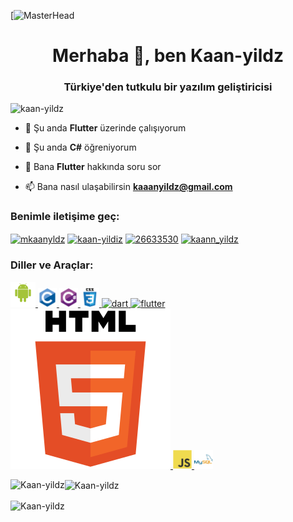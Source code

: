 [![MasterHead](https://www.google.com/imgres?q=programlama%20dilleri%20png%20card%20hd&imgurl=https%3A%2F%2Fe7.pngegg.com%2Fpngimages%2F567%2F267%2Fpng-clipart-types-and-programming-languages-computer-programming-programmer-programming-language-text-computer-thumbnail.png&imgrefurl=https%3A%2F%2Fwww.pngegg.com%2Ftr%2Fsearch%3Fq%3Dprogramlama%2Bdili&docid=e_7alROZu0IIsM&tbnid=6jjiTY9RDR6LOM&vet=12ahUKEwiGyuzwrf-KAxWBB9sEHdsPOo4QM3oECBgQAA..i&w=348&h=167&hcb=2&ved=2ahUKEwiGyuzwrf-KAxWBB9sEHdsPOo4QM3oECBgQAA)
<h1 align="center">Merhaba 👋, ben Kaan-yildz</h1>
<h3 align="center">Türkiye'den tutkulu bir yazılım geliştiricisi</h3>

<p align="left"> <img src="https://komarev.com/ghpvc/?username=kaan-yildz&label=Profile%20views&color=0e75b6&style=flat" alt="kaan-yildz" /> </p>

- 🔭 Şu anda **Flutter** üzerinde çalışıyorum

- 🌱 Şu anda **C#** öğreniyorum

- 💬 Bana **Flutter** hakkında soru sor

- 📫 Bana nasıl ulaşabilirsin **kaaanyildz@gmail.com**

<h3 align="left">Benimle iletişime geç:</h3>
<p align="left">
<a href="https://twitter.com/mkaanyldz" target="blank"><img align="center" src="https://raw.githubusercontent.com/rahuldkjain/github-profile-readme-generator/master/src/images/icons/Social/twitter.svg" alt="mkaanyldz" height="30" width="40" /></a>
<a href="https://linkedin.com/in/kaan-yildiz" target="blank"><img align="center" src="https://raw.githubusercontent.com/rahuldkjain/github-profile-readme-generator/master/src/images/icons/Social/linked-in-alt.svg" alt="kaan-yildiz" height="30" width="40" /></a>
<a href="https://stackoverflow.com/users/26633530" target="blank"><img align="center" src="https://raw.githubusercontent.com/rahuldkjain/github-profile-readme-generator/master/src/images/icons/Social/stack-overflow.svg" alt="26633530" height="30" width="40" /></a>
<a href="https://instagram.com/kaann_yildz" target="blank"><img align="center" src="https://raw.githubusercontent.com/rahuldkjain/github-profile-readme-generator/master/src/images/icons/Social/instagram.svg" alt="kaann_yildz" height="30" width="40" /></a>
</p>

<h3 align="left">Diller ve Araçlar:</h3>
<p align="left"> 
<a href="https://developer.android.com" target="_blank" rel="noreferrer"> <img src="https://raw.githubusercontent.com/devicons/devicon/master/icons/android/android-original-wordmark.svg" alt="android" width="40" height="40"/> </a>
<a href="https://www.cprogramming.com/" target="_blank" rel="noreferrer"> <img src="https://raw.githubusercontent.com/devicons/devicon/master/icons/c/c-original.svg" alt="c" width="30" height="30"/> </a> 
<a href="https://www.w3schools.com/cs/" target="_blank" rel="noreferrer"> <img src="https://raw.githubusercontent.com/devicons/devicon/master/icons/csharp/csharp-original.svg" alt="csharp" width="30" height="30"/> </a> 
<a href="https://www.w3schools.com/css/" target="_blank" rel="noreferrer"> <img src="https://raw.githubusercontent.com/devicons/devicon/master/icons/css3/css3-original-wordmark.svg" alt="css3" width="30" height="30"/> </a> 
<a href="https://dart.dev" target="_blank" rel="noreferrer"> <img src="https://www.vectorlogo.zone/logos/dartlang/dartlang-icon.svg" alt="dart" width="30" yükseklik="30"/> </a> 
<a href="https://flutter.dev" target="_blank" rel="noreferrer"> <img src="https://www.vectorlogo.zone/logos/flutterio/flutterio-icon.svg" alt="flutter" genişlik="30" yükseklik="30"/> </a> 
<a href="https://www.w3.org/html/" target="_blank" rel="noreferrer"> <img src="https://raw.githubusercontent.com/devicons/devicon/master/icons/html5/html5-original-wordmark.svg" alt="html5" genişlik="30" yükseklik="30"/> </a> 
<a href="https://developer.mozilla.org/en-US/docs/Web/JavaScript" target="_blank" rel="noreferrer"> <img src="https://raw.githubusercontent.com/devicons/devicon/master/icons/javascript/javascript-original.svg" alt="javascript" width="30" height="30"/> </a> 
<a href="https://www.mysql.com/" target="_blank" rel="noreferrer"> <img src="https://raw.githubusercontent.com/devicons/devicon/master/icons/mysql/mysql-original-wordmark.svg" alt="mysql" width="30" height="30"/> </a> </p>

<p><img align="left" src="https://github-readme-stats.vercel.app/api/top-langs?username=kaan-yildz&show_icons=true&locale=tr&layout=compact" alt="Kaan-yildz" /></p>

<p> <img align="center" src="https://github-readme-stats.vercel.app/api?username=kaan-yildz&show_icons=true&locale=tr" alt="Kaan-yildz" /></p>

<p><img align="center" src="https://github-readme-streak-stats.herokuapp.com/?user=kaan-yildz&" alt="Kaan-yildz" /></p>

